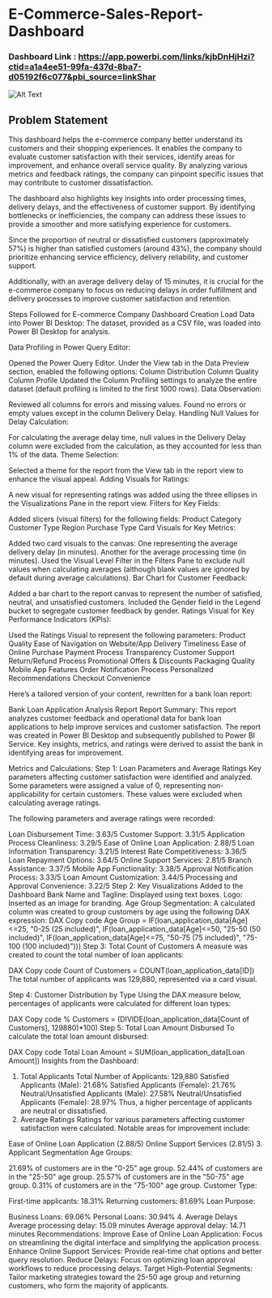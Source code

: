 # E-Commerce-Sales-Report-Dashboard

### Dashboard Link : https://app.powerbi.com/links/kjbDnHjHzi?ctid=a1a4ee51-99fa-437d-8ba7-d05192f6c077&pbi_source=linkShar

![Alt Text](image-url)


## Problem Statement

This dashboard helps the e-commerce company better understand its customers and their shopping experiences. It enables the company to evaluate customer satisfaction with their services, identify areas for improvement, and enhance overall service quality. By analyzing various metrics and feedback ratings, the company can pinpoint specific issues that may contribute to customer dissatisfaction.

The dashboard also highlights key insights into order processing times, delivery delays, and the effectiveness of customer support. By identifying bottlenecks or inefficiencies, the company can address these issues to provide a smoother and more satisfying experience for customers.

Since the proportion of neutral or dissatisfied customers (approximately 57%) is higher than satisfied customers (around 43%), the company should prioritize enhancing service efficiency, delivery reliability, and customer support.

Additionally, with an average delivery delay of 15 minutes, it is crucial for the e-commerce company to focus on reducing delays in order fulfillment and delivery processes to improve customer satisfaction and retention.

Steps Followed for E-commerce Company Dashboard Creation
Load Data into Power BI Desktop:
The dataset, provided as a CSV file, was loaded into Power BI Desktop for analysis.

Data Profiling in Power Query Editor:

Opened the Power Query Editor.
Under the View tab in the Data Preview section, enabled the following options:
Column Distribution
Column Quality
Column Profile
Updated the Column Profiling settings to analyze the entire dataset (default profiling is limited to the first 1000 rows).
Data Observation:

Reviewed all columns for errors and missing values.
Found no errors or empty values except in the column Delivery Delay.
Handling Null Values for Delay Calculation:

For calculating the average delay time, null values in the Delivery Delay column were excluded from the calculation, as they accounted for less than 1% of the data.
Theme Selection:

Selected a theme for the report from the View tab in the report view to enhance the visual appeal.
Adding Visuals for Ratings:

A new visual for representing ratings was added using the three ellipses in the Visualizations Pane in the report view.
Filters for Key Fields:

Added slicers (visual filters) for the following fields:
Product Category
Customer Type
Region
Purchase Type
Card Visuals for Key Metrics:

Added two card visuals to the canvas:
One representing the average delivery delay (in minutes).
Another for the average processing time (in minutes).
Used the Visual Level Filter in the Filters Pane to exclude null values when calculating averages (although blank values are ignored by default during average calculations).
Bar Chart for Customer Feedback:

Added a bar chart to the report canvas to represent the number of satisfied, neutral, and unsatisfied customers.
Included the Gender field in the Legend bucket to segregate customer feedback by gender.
Ratings Visual for Key Performance Indicators (KPIs):

Used the Ratings Visual to represent the following parameters:
Product Quality
Ease of Navigation on Website/App
Delivery Timeliness
Ease of Online Purchase
Payment Process Transparency
Customer Support
Return/Refund Process
Promotional Offers & Discounts
Packaging Quality
Mobile App Features
Order Notification Process
Personalized Recommendations
Checkout Convenience




Here’s a tailored version of your content, rewritten for a bank loan report:

Bank Loan Application Analysis Report
Report Summary:
This report analyzes customer feedback and operational data for bank loan applications to help improve services and customer satisfaction. The report was created in Power BI Desktop and subsequently published to Power BI Service. Key insights, metrics, and ratings were derived to assist the bank in identifying areas for improvement.

Metrics and Calculations:
Step 1: Loan Parameters and Average Ratings
Key parameters affecting customer satisfaction were identified and analyzed. Some parameters were assigned a value of 0, representing non-applicability for certain customers. These values were excluded when calculating average ratings.

The following parameters and average ratings were recorded:

Loan Disbursement Time: 3.63/5
Customer Support: 3.31/5
Application Process Cleanliness: 3.29/5
Ease of Online Loan Application: 2.88/5
Loan Information Transparency: 3.21/5
Interest Rate Competitiveness: 3.36/5
Loan Repayment Options: 3.64/5
Online Support Services: 2.81/5
Branch Assistance: 3.37/5
Mobile App Functionality: 3.38/5
Approval Notification Process: 3.33/5
Loan Amount Customization: 3.44/5
Processing and Approval Convenience: 3.22/5
Step 2: Key Visualizations Added to the Dashboard
Bank Name and Tagline: Displayed using text boxes.
Logo: Inserted as an image for branding.
Age Group Segmentation: A calculated column was created to group customers by age using the following DAX expression:
DAX
Copy code
Age Group = 
IF(loan_application_data[Age]<=25, "0-25 (25 included)",
IF(loan_application_data[Age]<=50, "25-50 (50 included)",
IF(loan_application_data[Age]<=75, "50-75 (75 included)",
"75-100 (100 included)")))
Step 3: Total Count of Customers
A measure was created to count the total number of loan applicants:

DAX
Copy code
Count of Customers = COUNT(loan_application_data[ID])
The total number of applicants was 129,880, represented via a card visual.

Step 4: Customer Distribution by Type
Using the DAX measure below, percentages of applicants were calculated for different loan types:

DAX
Copy code
% Customers = (DIVIDE(loan_application_data[Count of Customers], 129880)*100)
Step 5: Total Loan Amount Disbursed
To calculate the total loan amount disbursed:

DAX
Copy code
Total Loan Amount = SUM(loan_application_data[Loan Amount])
Insights from the Dashboard:
1. Total Applicants
Total Number of Applicants: 129,880
Satisfied Applicants (Male): 21.68%
Satisfied Applicants (Female): 21.76%
Neutral/Unsatisfied Applicants (Male): 27.58%
Neutral/Unsatisfied Applicants (Female): 28.97%
Thus, a higher percentage of applicants are neutral or dissatisfied.
2. Average Ratings
Ratings for various parameters affecting customer satisfaction were calculated. Notable areas for improvement include:

Ease of Online Loan Application (2.88/5)
Online Support Services (2.81/5)
3. Applicant Segmentation
Age Groups:

21.69% of customers are in the "0-25" age group.
52.44% of customers are in the "25-50" age group.
25.57% of customers are in the "50-75" age group.
0.31% of customers are in the "75-100" age group.
Customer Type:

First-time applicants: 18.31%
Returning customers: 81.69%
Loan Purpose:

Business Loans: 69.06%
Personal Loans: 30.94%
4. Average Delays
Average processing delay: 15.09 minutes
Average approval delay: 14.71 minutes
Recommendations:
Improve Ease of Online Loan Application: Focus on streamlining the digital interface and simplifying the application process.
Enhance Online Support Services: Provide real-time chat options and better query resolution.
Reduce Delays: Focus on optimizing loan approval workflows to reduce processing delays.
Target High-Potential Segments: Tailor marketing strategies toward the 25-50 age group and returning customers, who form the majority of applicants.
